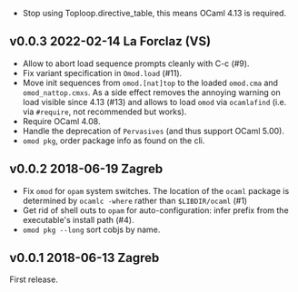 

- Stop using Toploop.directive_table, this means 
  OCaml 4.13 is required.

v0.0.3 2022-02-14 La Forclaz (VS)
---------------------------------

- Allow to abort load sequence prompts cleanly with C-c (#9).
- Fix variant specification in `Omod.load` (#11).
- Move init sequences from `omod.[nat]top` to the loaded `omod.cma`
  and `omod_nattop.cmxs`. As a side effect removes
  the annoying warning on load visible since 4.13 (#13) and allows
  to load `omod` via `ocamlafind` (i.e. via `#require`, not recommended
  but works).
- Require OCaml 4.08.
- Handle the deprecation of `Pervasives` (and thus support OCaml 5.00).
- `omod pkg`, order package info as found on the cli.

v0.0.2 2018-06-19 Zagreb
------------------------

- Fix `omod` for `opam` system switches. The location of the
  `ocaml` package is determined by `ocamlc -where` rather than
  `$LIBDIR/ocaml` (#1)
- Get rid of shell outs to `opam` for auto-configuration: infer prefix from the
  executable's install path (#4).
- `omod pkg --long` sort cobjs by name.

v0.0.1 2018-06-13 Zagreb
------------------------

First release.
